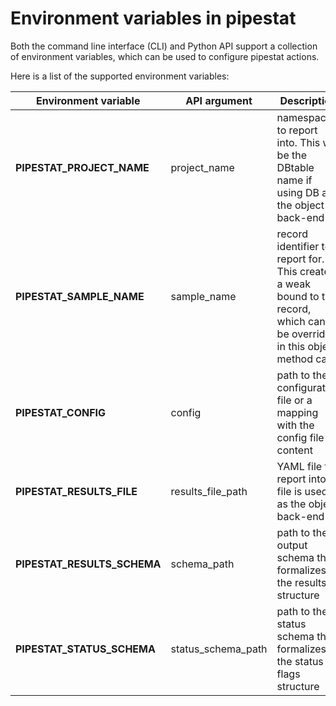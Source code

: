 # Environment variables in pipestat

Both the command line interface (CLI) and Python API support a collection of environment variables, which can be used to configure pipestat actions.

Here is a list of the supported environment variables:

| Environment variable        | API argument       | Description                                                                                                                  |
|-----------------------------|--------------------|------------------------------------------------------------------------------------------------------------------------------|
| **PIPESTAT_PROJECT_NAME**   | project_name       | namespace to report into. This will be the DBtable name if using DB as the object back-end                                   |
| **PIPESTAT_SAMPLE_NAME**    | sample_name        | record identifier to report for. This creates a weak bound to the record, which can be overriden in this object method calls |
| **PIPESTAT_CONFIG**         | config             | path to the configuration file or a mapping with the config file content                                                     |
| **PIPESTAT_RESULTS_FILE**   | results_file_path  | YAML file to report into, if file is used as the object back-end                                                             |
| **PIPESTAT_RESULTS_SCHEMA** | schema_path        | path to the output schema that formalizes the results structure                                                              |
| **PIPESTAT_STATUS_SCHEMA**  | status_schema_path | path to the status schema that formalizes the status flags structure                                                         |
